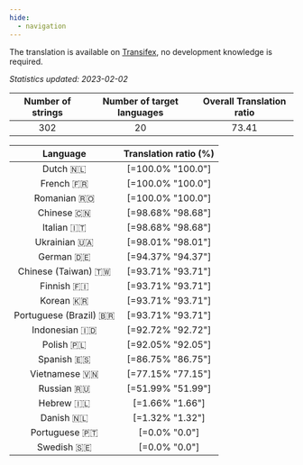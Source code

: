 ```yaml
---
hide:
  - navigation
---
```


<!--
DO NOT EDIT THIS FILE DIRECTLY.
It is generated automatically by transifex_stats.py in the scripts folder.
-->

The translation is available on [Transifex](https://www.transifex.com/quickosm/gui/), no development
knowledge is required.

*Statistics updated: 2023-02-02*

| Number of strings | Number of target languages | Overall Translation ratio |
|:-:|:-:|:-:|
302|20|73.41

| Language | Translation ratio (%) |
|:-:|:-:|
Dutch 🇳🇱|[=100.0% "100.0"]|
French 🇫🇷|[=100.0% "100.0"]|
Romanian 🇷🇴|[=100.0% "100.0"]|
Chinese 🇨🇳|[=98.68% "98.68"]|
Italian 🇮🇹|[=98.68% "98.68"]|
Ukrainian 🇺🇦|[=98.01% "98.01"]|
German 🇩🇪|[=94.37% "94.37"]|
Chinese (Taiwan) 🇹🇼|[=93.71% "93.71"]|
Finnish 🇫🇮|[=93.71% "93.71"]|
Korean 🇰🇷|[=93.71% "93.71"]|
Portuguese (Brazil) 🇧🇷|[=93.71% "93.71"]|
Indonesian 🇮🇩|[=92.72% "92.72"]|
Polish 🇵🇱|[=92.05% "92.05"]|
Spanish 🇪🇸|[=86.75% "86.75"]|
Vietnamese 🇻🇳|[=77.15% "77.15"]|
Russian 🇷🇺|[=51.99% "51.99"]|
Hebrew 🇮🇱|[=1.66% "1.66"]|
Danish 🇳🇱|[=1.32% "1.32"]|
Portuguese 🇵🇹|[=0.0% "0.0"]|
Swedish 🇸🇪|[=0.0% "0.0"]|

